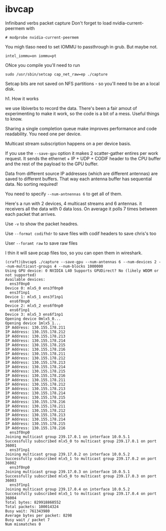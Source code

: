 # ibvcap
Infiniband verbs packet capture
Don't forget to load nvidia-current-peermem with

```
# modprobe nvidia-current-peermem
```

You migh tlaso need to set IOMMU to passthrough in grub. But maybe not.

```
intel_iommu=on iommu=pt
```

ONce you compile you'll need to run
```
sudo /usr/sbin/setcap cap_net_raw=ep ./capture
```

Setcap bits are not saved on NFS partitions - so you'll need to be an a local disk.

h1. How it works

we use libiverbs to record the data. There's been a fair amout of experimenting to make it work, so the code is a bit of a mess. Useful things to know.

Sharing a single completion queue make improves performance and code readability.  You need one per device.

Multicast stream subscription happens on a per device basis.

If you use the `--save-gpu` option it makes 2 scatter-gather entires per work request. It sends the ethernet + IP + UDP + CODIF header to the CPU buffer and the rest of the payload to the GPU buffer.

Data from different source IP addresses (which are different antennas) are saved to different buffers. That way each antenna buffer has sequential data. No sorting required!

You need to specify `--num-antnennas 6` to get all of them.

Here's a run with 2 devices, 4 multicast streams and 6 antennas. it receivers all the data with 0 data loss. On average it polls 7 times between each packet that arrives.

Use `-v` to show the packet headres.

Use `--format codifhdr` to save files with codif headers to save chris's too

User `--foramt raw` to save raw files

I thin it will save pcap files too, so you can open them in wireshark.

```
(craft)ibvcap$ ./capture --save-gpu --num-antennas 6 --num-devices 2 --num-multicast-groups 4 --num-blocks 1000000
Using GPU device: 0 NVIDIA L40 Supports GPUDirect? No (likely WDDM or not supported)
Available devices:
  ens3f0np0
Device 0: mlx5_0 ens3f0np0
  ens3f1np1
Device 1: mlx5_1 ens3f1np1
  ens6f0np0
Device 2: mlx5_2 ens6f0np0
  ens6f1np1
Device 3: mlx5_3 ens6f1np1
Opening device 0mlx5_0...
Opening device 1mlx5_1...
IP Address: 130.155.178.211
IP Address: 130.155.178.212
IP Address: 130.155.178.213
IP Address: 130.155.178.214
IP Address: 130.155.178.215
IP Address: 130.155.178.216
IP Address: 130.155.178.211
IP Address: 130.155.178.212
IP Address: 130.155.178.213
IP Address: 130.155.178.214
IP Address: 130.155.178.215
IP Address: 130.155.178.216
IP Address: 130.155.178.211
IP Address: 130.155.178.212
IP Address: 130.155.178.213
IP Address: 130.155.178.214
IP Address: 130.155.178.215
IP Address: 130.155.178.216
IP Address: 130.155.178.211
IP Address: 130.155.178.212
IP Address: 130.155.178.213
IP Address: 130.155.178.214
IP Address: 130.155.178.215
IP Address: 130.155.178.216
  ens3f0np0
Joining multicast group 239.17.0.1 on interface 10.0.5.1
Successfully subscribed mlx5_0 to multicast group 239.17.0.1 on port 36001
  ens3f1np1
Joining multicast group 239.17.0.2 on interface 10.0.5.2
Successfully subscribed mlx5_1 to multicast group 239.17.0.2 on port 36002
  ens3f0np0
Joining multicast group 239.17.0.3 on interface 10.0.5.1
Successfully subscribed mlx5_0 to multicast group 239.17.0.3 on port 36003
  ens3f1np1
Joining multicast group 239.17.0.4 on interface 10.0.5.2
Successfully subscribed mlx5_1 to multicast group 239.17.0.4 on port 36004
Total bytes: 829918860552
Total packets: 100014324
Busy wait: 761343980
Average bytes per packet: 8298
Busy wait / packet 7
Num mismatches 0
```